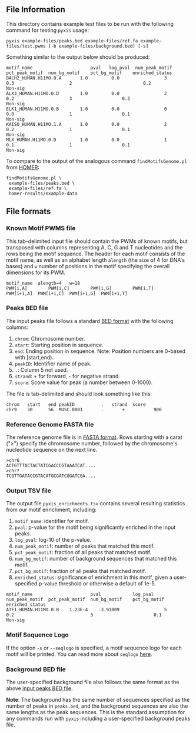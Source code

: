 ## File Information

This directory contains example test files to be run with the following command for testing `pyxis` usage:
```
pyxis example-files/peaks.bed example-files/ref.fa example-files/test.pwms [-b example-files/background.bed] [-s]
```

Something similar to the output below should be produced:
```
motif_name      				pval   log_pval  num_peak_motif  pct_peak_motif  num_bg_motif    pct_bg_motif    enriched_status
BACH2_HUMAN.H11MO.0.A		1.0			0.0     			3       				0.3				     	2							0.2							Non-sig
ALX3_HUMAN.H11MO.0.D		1.0			0.0     			2       				0.2     				3       			0.3     				Non-sig
ELK1_HUMAN.H11MO.0.B		1.0			0.0     			0       				0.0     				1      				0.1     				Non-sig
KAISO_HUMAN.H11MO.1.A		1.0			0.0     			2       				0.2     				1       			0.1    					Non-sig
MLX_HUMAN.H11MO.0.D			1.0			0.0     			1       				0.1     				1       			0.1   					Non-sig
```

To compare to the output of the analogous command `findMotifsGenome.pl` from [HOMER](http://homer.ucsd.edu/homer/):
```
findMotifsGenome.pl \
 example-files/peaks.bed \
 example-files/ref.fa \
 homer-results/example-data
```

## File formats

### Known Motif PWMS file
This tab-delimited input file should contain the PWMs of known motifs, but transposed with columns representing A, C, G and T nucleotides and the rows being the motif sequence. The header for each motif consists of the motif name, as well as an alphabet length `alength` (the size of 4 for DNA's bases) and `w` number of positions in the motif specifying the overall dimensions for its PWM.

```
motif_name	alength=4	w=18
PWM[i,A]		PWM[i,C]		PWM[i,G]		PWM[i,T]
PWM[i+1,A]	PWM[i+1,C]	PWM[i+1,G]	PWM[i+1,T]
```

### Peaks BED file
The input peaks file follows a standard [BED format](https://genome.ucsc.edu/FAQ/FAQformat.html) with the following columns:
1. `chrom`: Chromosome number.
2. `start`: Starting position in sequence.
3. `end`: Ending position in sequence. Note: Position numbers are 0-based with [start,end).
4. `peakID`: Identifier name of peak.
5. `.`: Column 5 not used.
6. `strand`: + for forward, - for negative strand.
7. `score`: Score value for peak (a number between 0-1000).

The file is tab-delimited and should look something like this:
```
chrom	start	end	peakID			.	strand	score
chr9	30		56	MUSC.0001		.		+			900
```

### Reference Genome FASTA file
The reference genome file is in [FASTA format](https://www.ncbi.nlm.nih.gov/genbank/fastaformat/). Rows starting with a carat (">") 
specify the chromosome number, followed by the chromosome's nucleotide sequence on the next line.

```
>chr6
ACTGTTTACTACTATCGACCCGTAAATCAT....
>chr7
TCGTTGATACCGTACATGCGATCGGATCGA....
```

### Output TSV file
The output file `pyxis_enrichments.tsv` contains several resulting statistics from our motif enrichment, including:
1. `motif_name`: identifier for motif.
2. `pval`: p-value for the motif being significantly enriched in the input peaks.
3. `log_pval`: log-10 of the p-value.
4. `num_peak_motif`: number of peaks that matched this motif.
5. `pct_peak_motif`: fraction of all peaks that matched motif.
6. `num_bg_motif`: number of background sequences that matched this motif.
7. `pct_bg_motif`: fraction of all peaks that matched motif.
8. `enriched_status`: significance of enrichment in this motif, given a user-specified p-value threshold or otherwise a default of 1e-5. 
```
motif_name						pval	   		log_pval	num_peak_motif	pct_peak_motif	num_bg_motif	pct_bg_motif	enriched_status
ATF1_HUMAN.H11MO.0.B	1.23E-4	   -3.91009					5							0.2								3						0.1						Non-sig             
```

### Motif Sequence Logo
If the option `-s` or `--seqlogo` is specified, a motif sequence logo for each motif will be printed. You can read more about `seqlogo` [here](https://pypi.org/project/seqlogo/).

### Background BED file
The user-specified background file also follows the same format as the above [input peaks BED file](#peaks-bed-file).

**Note**: The background has the same number of sequences specified as the number of peaks in `peaks.bed`, and the background sequences are also the same lengths as the peak sequences. This is the standard assumption for any commands run with `pyxis` including a user-specified background peaks file.

